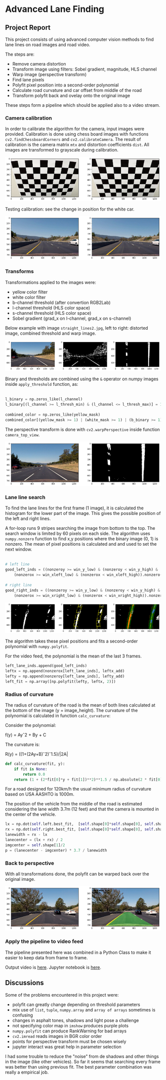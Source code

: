 # Advanced Lane Finding

## Project Report

This project consists of using advanced computer vision methods to find
lane lines on road images and road video.

The steps are:

- Remove camera distortion
- Transform image using filters: Sobel gradient, magnitude, HLS channel
- Warp image (perspective transform)
- Find lane pixels
- Polyfit pixel position into a second-order polynomial
- Calculate road curvature and car offset from middle of the road
- Transform polyfit back and ovelay onto the original image

These steps form a pipeline which should be applied also to a video stream.

### Camera calibration

In order to calibrate the algorithm for the camera, input images were 
provided. Calibration is done using chess board images with functions
 `cv2.findChessboardCorners` and `cv2.calibrateCamera`. The result of 
 calibration is the camera matrix `mtx` and distortion coefficients `dist`.
All images are transformed to grayscale during calibration.

![Camera calibration](./output_images/camera_calibration.png)

Testing calibration: see the change in position for the white car.

![Calibration test](./output_images/calibration_test.png)

### Transforms

Transformations applied to the images were:

- yellow color filter
- white color filter
- b-channel threshold (after convertion RGB2Lab)
- l-channel threshold (HLS color space)
- s-channel threshold (HLS color space)
- Sobel gradient (grad_x on l-channel, grad_x on s-channel)


Below example with image `straight_lines2.jpg`, left to right: distorted image,
combined threshold and warp image.

![Transforms](./output_images/threshold.png)

Binary and thresholds are combined using the `&` operator on numpy images inside 
`apply_threshold` function, as:

```python

l_binary = np.zeros_like(l_channel)
l_binary[(l_channel >= l_thresh_min) & (l_channel <= l_thresh_max)] = 1

combined_color = np.zeros_like(yellow_mask)
combined_color[(yellow_mask >= 1) | (white_mask >= 1) | (b_binary >= 1) | (l_binary >= 1)] = 1

```

The perspective transform is done with `cv2.warpPerspective` inside function
`camera_top_view`.

![Birds-eye view](./output_images/warp.png)

### Lane line search

To find the lane lines for the first frame (1 image), it is calculated the
histogram for the lower part of the image. This gives the possible position
of the left and right lines.

A for-loop runs 9 stripes searching the image from bottom to the top. The 
search window is limited by 60 pixels on each side.
The algorithm uses `numpy.nonzero` function to find x,y positions where the 
binary image (0, 1) is nonzero. The mean of pixel positions is calculated and
and used to set the next window.

```python

# left line
good_left_inds = ((nonzeroy >= win_y_low) & (nonzeroy < win_y_high) & 
    (nonzerox >= win_xleft_low) & (nonzerox < win_xleft_high)).nonzero()[0]

# right line
good_right_inds = ((nonzeroy >= win_y_low) & (nonzeroy < win_y_high) & 
    (nonzerox >= win_xright_low) & (nonzerox < win_xright_high)).nonzero()[0]

``` 

![Sliding window lane line search](./output_images/lanesearch.png)

The algorithm takes these pixel positions and fits a second-order polynomial
with `numpy.polyfit`.

For the video feed, the polynomial is the mean of the last 3 frames.

```python
left_lane_inds.append(good_left_inds)
leftx = np.append(nonzerox[left_lane_inds], leftx_add)
lefty = np.append(nonzeroy[left_lane_inds], lefty_add)
left_fit = np.array([np.polyfit(lefty, leftx, 2)])
```

### Radius of curvature

The radius of curvature of the road is the mean of both lines calculated at
the bottom of the image (y = image_height).
The curvature of the polynomial is calculated in function `calc_curvature`:

Consider the polynomial:

f(y) = Ayˆ2 + By + C

The curvature is:

R(y) = ((1+(2Ay+B)ˆ2)ˆ1.5)/|2A|

```python
def calc_curvature(fit, y):
    if fit is None:
        return 0.0
    return (1 + (2*fit[0]*y + fit[1])**2)**1.5 / np.absolute(2 * fit[0])
```

For a road designed for 120km/h the usual minimum radius of curvature based 
on USA AASHTO is 1000m.

The position of the vehicle from the middle of the road is estimated
considering the lane width 3.7m (12 feet) and that the camera is mounted 
in the center of the vehicle.

```python
lx = np.dot(self.left.best_fit,  [self.shape[0]*self.shape[0], self.shape[0], 1])
rx = np.dot(self.right.best_fit, [self.shape[0]*self.shape[0], self.shape[0], 1])
lanewidth = rx - lx
lanecenter = (lx + rx) / 2
imgcenter = self.shape[1]/2
p = (lanecenter - imgcenter) * 3.7 / lanewidth
```

### Back to perspective

With all transformations done, the polyfit can be warped back over the 
original image.

![Warped back image](./output_images/warpback.png)

### Apply the pipeline to video feed

The pipeline presented here was combined in a Python Class to make it easier
to keep data from frame to frame.

Output video is [here](./project_video_overlay.mp4).
Jupyter notebook is [here](./Notebook.ipynb).

## Discussions

Some of the problems encountered in this project were:

- polyfit can greatly change depending on threshold parameters
- mix use of `list`, `tuple`, `numpy.array` and `array of arrays` sometimes is
confusing
- changes in asphalt tones, shadows and light pose a challenge
- not specifying color map in `imshow` produces purple plots
- `numpy.polyfit` can produce RankWarning for bad arrays
- `cv2.imread` reads images in BGR color order
- points for perspective transform must be chosen wisely
- jupyter interact was great help in parameter selection

I had some trouble to reduce the "noise" from de shadows and other things in 
the image (like other vehicles). 
So far it seems that searching every frame was better than using previous fit.
The best parameter combination was really a empirical job.


